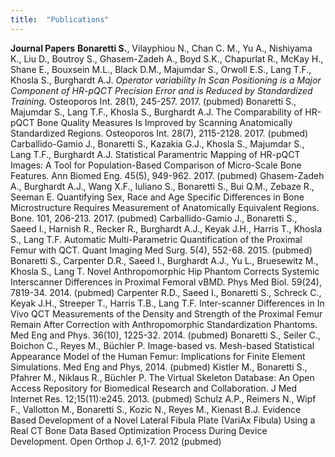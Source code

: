 ```yaml
---
title:  "Publications"
---
```



**Journal Papers**
__Bonaretti S.__, Vilayphiou N., Chan C. M., Yu A.,  Nishiyama K., Liu D., Boutroy S., Ghasem-Zadeh A., Boyd S.K., Chapurlat R., McKay H., Shane E., Bouxsein M.L., Black D.M., Majumdar S., Orwoll E.S., Lang T.F., Khosla S., Burghardt A.J. _Operator variability In Scan Positioning is a Major Component of HR-pQCT Precision Error and is Reduced by Standardized Training._ Osteoporos Int. 28(1), 245-257. 2017. (pubmed)
Bonaretti S., Majumdar S., Lang T.F., Khosla S., Burghardt A.J.  The Comparability of HR-pQCT Bone Quality Measures Is Improved by Scanning Anatomically Standardized Regions. Osteoporos Int. 28(7), 2115-2128. 2017.  (pubmed)
Carballido-Gamio J., Bonaretti S., Kazakia G.J., Khosla S., Majumdar S., Lang T.F., Burghardt A.J. Statistical Paramentric Mapping of HR-pQCT Images: A Tool for Population-Based Comparison of Micro-Scale Bone Features. Ann Biomed Eng. 45(5), 949-962. 2017. (pubmed)
Ghasem-Zadeh A., Burghardt A.J., Wang X.F., Iuliano S., Bonaretti S., Bui Q.M., Zebaze R., Seeman E. Quantifying Sex, Race and Age Specific Differences in Bone Microstructure Requires Measurement of Anatomically Equivalent Regions. Bone. 101, 206-213. 2017. (pubmed)
Carballido-Gamio J., Bonaretti S., Saeed I., Harnish R., Recker R., Burghardt A.J., Keyak J.H., Harris T., Khosla S., Lang T.F. Automatic Multi-Parametric Quantification of the Proximal Femur with QCT. Quant Imaging Med Surg. 5(4), 552-68. 2015. (pubmed)
Bonaretti S., Carpenter D.R., Saeed I., Burghardt A.J., Yu L., Bruesewitz M., Khosla S., Lang T. Novel Anthropomorphic Hip Phantom Corrects Systemic Interscanner Differences in Proximal Femoral vBMD. Phys Med Biol. 59(24), 7819-34. 2014. (pubmed)
﻿Carpenter R.D., Saeed I., Bonaretti S., Schreck C., Keyak J.H., Streeper T., Harris T.B., Lang T.F. Inter-scanner Differences in In Vivo QCT Measurements of the Density and Strength of the Proximal Femur Remain After Correction with Anthropomorphic Standardization Phantoms. Med Eng and Phys. 36(10), 1225-32. 2014.﻿ (pubmed)
﻿Bonaretti S., Seiler C., Boichon C., Reyes M., Büchler P. Image-based vs. Mesh-based Statistical Appearance Model of the Human Femur: Implications for Finite Element Simulations. Med Eng and Phys, 2014.﻿ (pubmed)
﻿Kistler M., Bonaretti S., Pfahrer M., Niklaus R., Büchler P. The Virtual Skeleton Database: An Open Access Repository for Biomedical Research and Collaboration. J Med Internet Res. 12;15(11):e245. 2013.﻿ (pubmed)
﻿Schulz A.P., Reimers N., Wipf F., Vallotton M., Bonaretti S., Kozic N., Reyes M., Kienast B.J. Evidence Based Development of a Novel Lateral Fibula Plate (VariAx Fibula) Using a Real CT Bone Data Based Optimization Process During Device Development. Open Orthop J. 6,1-7. 2012﻿ (pubmed)
